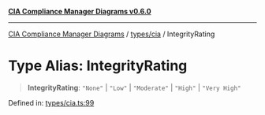 [**CIA Compliance Manager Diagrams v0.6.0**](../../../README.md)

***

[CIA Compliance Manager Diagrams](../../../modules.md) / [types/cia](../README.md) / IntegrityRating

# Type Alias: IntegrityRating

> **IntegrityRating**: `"None"` \| `"Low"` \| `"Moderate"` \| `"High"` \| `"Very High"`

Defined in: [types/cia.ts:99](https://github.com/step-security-bot/cia-compliance-manager/blob/8fd9c10973b52d0d78d7f90b0376987bfdcead6f/src/types/cia.ts#L99)
